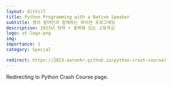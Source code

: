 ```yaml
---
layout: distill
title: Python Programming with a Native Speaker
subtitle: 영어 원어민과 함께하는 파이썬 프로그래밍
description: 2023년 방학 • 충북에 있는 고등학교
logo: ut-logo.png
img:
importance: 1
category: Special

redirect: https://2023-aaronkr.github.io/python-crash-course/
---
```


Redirecting to Python Crash Course page.
